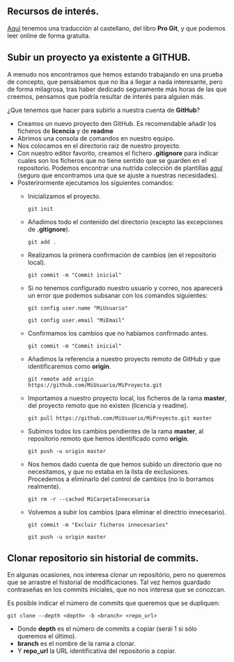 
## Recursos de interés.

[Aquí](https://git-scm.com/book/es/v1/) tenemos una traducción al castellano, del libro **Pro Git**, y que podemos leer online de forma gratuita. 


## Subir un proyecto ya existente a GITHUB.
A menudo nos encontramos que hemos estando trabajando en una prueba de concepto, que pensábamos que no iba a llegar a nada interesante, pero de forma milagrosa, tras haber dedicado seguramente más horas de las que creemos, pensamos que podría resultar de interés para alguien más.

¿Que tenemos que hacer para subirlo a nuestra cuenta de **GitHub**?
* Creamos un nuevo proyecto den GitHub. Es recomendable añadir los ficheros de **licencia** y de **readme**
* Abrimos una consola de comandos en nuestro equipo. 
* Nos colocamos en el directorio raiz de nuestro proyecto.
* Con nuestro editor favorito, creamos el fichero **.gitignore** para indicar cuales son los ficheros que no tiene sentido que se guarden en el repositorio. Podemos encontrar una nutrida colección de plantillas  [aquí](https://github.com/github/gitignore) (seguro que encontramos una que se ajuste a nuestras necesidades).
* Posterirormente ejecutamos los siguientes comandos:
  * Inicializamos el proyecto.

    `git init`

  * Añadimos todo el contenido del directorio (excepto las excepciones de **.gitignore**).

    `git add .`

  * Realizamos la primera confirmación de cambios (en el repositorio local).

    `git commit -m "Commit inicial"`

  * Si no tenemos configurado nuestro usuario y correo, nos aparecerá un error que podemos subsanar con los comandos siguientes:
 
    `git config user.name "MiUsuario"`

    `git config user.email "MiEmail"`
  
  * Confirmamos los cambios que no habíamos confirmado antes.

    `git commit -m "Commit inicial"`
  
  * Añadimos la referencia a nuestro proyecto remoto de GitHub y que identificaremos como **origin**.
  
    `git remote add origin https://github.com/MiUsuario/MiProyecto.git`

  * Importamos a nuestro proyecto local, los ficheros de la rama **master**, del proyecto remoto que no existen (licencia y readme).

    `git pull https://github.com/MiUsuario/MiProyecto.git master`

  * Subimos todos los cambios pendientes de la rama **master**, al repositorio remoto que hemos identificado como **origin**.

    `git push -u origin master`

  * Nos hemos dado cuenta de que hemos subido un directorio que no necesitamos, y que no estaba en la lista de exclusiones. Procedemos a eliminarlo del control de cambios (no lo borramos realmente).
 
    `git rm -r --cached MiCarpetaInnecesaria`

  * Volvemos a subir los cambios (para eliminar el directrio innecesario).

    `git commit -m "Excluir ficheros innecesarios"`

    `git push -u origin master`

## Clonar repositorio sin historial de commits.
En algunas ocasiones, nos interesa clonar un repositório, pero no queremos que se arrastre el historial de modificaciones. Tal vez hemos guardado contraseñas en los commits iniciales, que no nos interesa que se conozcan.

Es posible indicar el número de commits que queremos que se dupliquen:

`git clone --depth <depth> -b <branch> <repo_url>`

* Donde **depth** es el número de commits a copiar (serái 1 si sólo queremos el último).
* **branch** es el nombre de la rama a clonar.
* Y **repo_url** la URL identificativa del repositorio a copiar.
 
